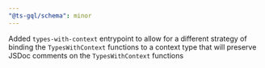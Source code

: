 ```yaml
---
"@ts-gql/schema": minor
---
```


Added `types-with-context` entrypoint to allow for a different strategy of binding the `TypesWithContext` functions to a context type that will preserve JSDoc comments on the `TypesWithContext` functions
